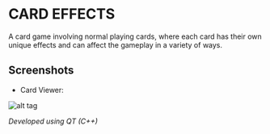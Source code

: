 # CARD EFFECTS

A card game involving normal playing cards, where each card has their own unique effects
and can affect the gameplay in a variety of ways.

## Screenshots

* Card Viewer:

![alt tag](https://raw.github.com/iancwwong/CardEffects/master/Screenshots/card_viewer.png)



*Developed using QT (C++)*